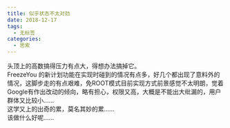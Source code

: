 ```yaml
---
title: 似乎状态不太对劲
date: 2018-12-17
tags: 
  - 无标签
categories:
  - 思索
---
```

头顶上的高数搞得压力有点大，得想办法搞掉它。<br>FreezeYou 的新计划功能在实现时碰到的情况有点多，好几个都出现了意料外的情况，这脚步走的有点艰难，免ROOT模式目前实现方式前景感觉不太明朗，觉着Google有作出改动的倾向，略有担心，权限又高，大概是不能出大纰漏的，用户群体又比较小……<br>这学又上的出奇的累，莫名其妙的累……<br>该做什么好呢……